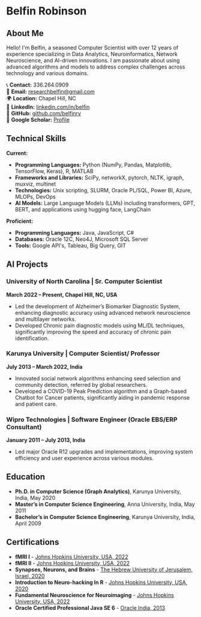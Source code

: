# Belfin Robinson

## About Me
Hello! I'm Belfin, a seasoned Computer Scientist with over 12 years of experience specializing in Data Analytics, Neuroinformatics, Network Neuroscience, and AI-driven innovations. I am passionate about using advanced algorithms and models to address complex challenges across technology and various domains.

📞 **Contact:** 336.264.0909  
📧 **Email:** [researchbelfin@gmail.com](mailto:researchbelfin@gmail.com)  
🌍 **Location:** Chapel Hill, NC  
🔗 **LinkedIn:** [linkedin.com/in/belfin](https://linkedin.com/in/belfin)  
🔗 **GitHub:** [github.com/belfinrv](https://github.com/belfinrv)  
🔗 **Google Scholar:** [Profile](https://scholar.google.com/citations?user=hXKhuLYAAAAJ&hl=en&authuser=1) 

## Technical Skills
**Current:**
- **Programming Languages:** Python (NumPy, Pandas, Matplotlib, TensorFlow, Keras), R, MATLAB
- **Frameworks and Libraries:** SciPy, networkX, pytorch, NLTK, igraph, muxviz, multinet
- **Technologies:** Unix scripting, SLURM, Oracle PL/SQL, Power BI, Azure, MLOPs, DevOps
- **AI Models:** Large Language Models (LLMs) including transformers, GPT, BERT, and applications using hugging face, LangChain


**Proficient:**
- **Programming Languages:** Java, JavaScript, C#
- **Databases:** Oracle 12C, Neo4J, Microsoft SQL Server
- **Tools:** Google API's, Tableau, Big Query, GIT

## AI Projects
### University of North Carolina | Sr. Computer Scientist
**March 2022 – Present, Chapel Hill, NC, USA**
- Led the development of Alzheimer’s Biomarker Diagnostic System, enhancing diagnostic accuracy using advanced network neuroscience and multilayer networks.
- Developed Chronic pain diagnostic models using ML/DL techniques, significantly improving the speed and accuracy of chronic pain identification.

### Karunya University | Computer Scientist/ Professor
**July 2013 – March 2022, India**
- Innovated social network algorithms enhancing seed selection and community detection, referred by global researchers.
- Developed a COVID-19 Peak Prediction algorithm and a Graph-based Chatbot for Cancer patients, significantly aiding in pandemic response and patient care.

### Wipro Technologies | Software Engineer (Oracle EBS/ERP Consultant)
**January 2011 – July 2013, India**
- Led major Oracle R12 upgrades and implementations, improving system efficiency and user experience across various modules.

## Education
- **Ph.D. in Computer Science (Graph Analytics)**, Karunya University, India, May 2020
- **Master’s in Computer Science Engineering**, Anna University, India, May 2011
- **Bachelor’s in Computer Science Engineering**, Karunya University, India, April 2009

## Certifications
- **fMRI I** - [Johns Hopkins University, USA, 2022](https://www.coursera.org/account/accomplishments/verify/TBMYM5K6LFP2)
- **fMRI II** - [Johns Hopkins University, USA, 2022](https://www.coursera.org/account/accomplishments/verify/TBMYM5K6LFP2)
- **Synapses, Neurons, and Brains** - [The Hebrew University of Jerusalem, Israel, 2020](https://www.coursera.org/account/accomplishments/records/PG8DN2AY6PG8)
- **Introduction to Neuro-hacking In R** - [Johns Hopkins University, USA, 2020](https://www.coursera.org/account/accomplishments/verify/XVUM9KYJGG6E)
- **Fundamental Neuroscience for Neuroimaging** - [Johns Hopkins University, USA, 2022](https://www.coursera.org/account/accomplishments/verify/P3AMPDXF28QM)
- **Oracle Certified Professional Java SE 6** - [Oracle India, 2013](eCertificate.pdf)

